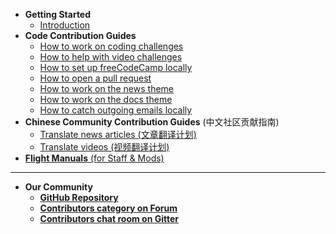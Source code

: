 - **<i class="fad fa-hourglass-start"></i> Getting Started**
  - [Introduction](/index.md 'Contribute to the freeCodeCamp.org Community')
- **<i class="fad fa-code"></i> Code Contribution Guides**
  - [How to work on coding challenges](/how-to-work-on-coding-challenges.md)
  - [How to help with video challenges](/how-to-help-with-video-challenges.md)
  - [How to set up freeCodeCamp locally](/how-to-setup-freecodecamp-locally.md)
  - [How to open a pull request](/how-to-open-a-pull-request.md)
  - [How to work on the news theme](/how-to-work-on-the-news-theme.md)
  - [How to work on the docs theme](/how-to-work-on-the-docs-theme.md)
  - [How to catch outgoing emails locally](/how-to-catch-outgoing-emails-locally.md)
- **<i class="fad fa-language"></i> Chinese Community Contribution Guides** (中文社区贡献指南)
  - [Translate news articles (文章翻译计划)](/chinese-guides/news-translations.md)
  - [Translate videos (视频翻译计划)](/chinese-guides/video-translations.md)
- [**<i class="fad fa-plane-alt"></i> Flight Manuals** (for Staff & Mods)](/flight-manuals/index.md)

---

- **<i class="fad fa-user-friends"></i> Our Community**
  - [**<i class="fab fa-github"></i> GitHub Repository**](https://github.com/freecodecamp/freecodecamp)
  - [**<i class="fab fa-discourse"></i> Contributors category on Forum**](https://freecodecamp.org/forum/c/contributors)
  - [**<i class="fab fa-gitter"></i> Contributors chat room on Gitter**](https://gitter.im/FreeCodeCamp/Contributors)
